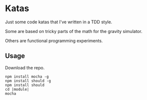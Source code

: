 # Katas

Just some code katas that I've written in a TDD style.

Some are based on tricky parts of the math for the gravity simulator.

Others are functional programming experiments.

## Usage

Download the repo.


	npm install mocha -g
	npm install should -g
	npm install should
	cd |module|
	mocha


